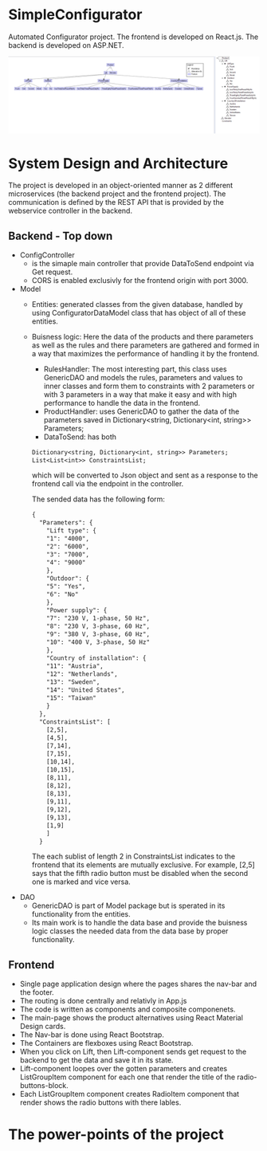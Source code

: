 # SimpleConfigurator
Automated Configurator project. The frontend is developed on React.js. The backend is developed on ASP.NET. 

![Feature Model](Documentation/FeatureModel.png "Product Feature Model")


# System Design and Architecture
The project is developed in an object-oriented manner as 2 different microservices (the backend project and the frontend project). The communication is defined by the REST API that is provided by the webservice controller in the backend. 

## Backend - Top down
  - ConfigController
    - is the simaple main controller that provide DataToSend endpoint via Get request. 
    - CORS is enabled exclusivly for the frontend origin with port 3000. 
  - Model
    - Entities: generated classes from the given database, handled by using ConfiguratorDataModel class that has object of all of these entities.
    - Buisness logic: Here the data of the products and there parameters as well as the rules and there parameters are gathered and formed in a way that maximizes the performance of handling it by the frontend.
      - RulesHandler: The most interesting part, this class uses GenericDAO and models the rules, parameters and values to inner classes and form them to constraints with 2 parameters or with 3 parameters in a way that make it easy and with high performance to handle the data in the frontend. 
      - ProductHandler: uses GenericDAO to gather the data of the parameters saved in Dictionary<string, Dictionary<int, string>> Parameters;
      - DataToSend: has both 
      ```
      Dictionary<string, Dictionary<int, string>> Parameters;
      List<List<int>> ConstraintsList;
      ```
      which will be converted to Json object and sent as a response to the frontend call via the endpoint in the controller.
      
      The sended data has the following form:
      ```
      {
        "Parameters": {
          "Lift type": {
          "1": "4000",
          "2": "6000",
          "3": "7000",
          "4": "9000"
          },
          "Outdoor": {
          "5": "Yes",
          "6": "No"
          },
          "Power supply": {
          "7": "230 V, 1-phase, 50 Hz",
          "8": "230 V, 3-phase, 60 Hz",
          "9": "380 V, 3-phase, 60 Hz",
          "10": "400 V, 3-phase, 50 Hz"
          },
          "Country of installation": {
          "11": "Austria",
          "12": "Netherlands",
          "13": "Sweden",
          "14": "United States",
          "15": "Taiwan"
          }
        },
        "ConstraintsList": [
          [2,5],
          [4,5],
          [7,14],
          [7,15],
          [10,14],
          [10,15],
          [8,11],
          [8,12],
          [8,13],
          [9,11],
          [9,12],
          [9,13],
          [1,9]
          ]
        }
        ```
        The each sublist of length 2 in ConstraintsList indicates to the frontend that its elements are mutually exclusive. For example, [2,5] says that the fifth radio button must be disabled when the second one is marked and vice versa.
  - DAO
    - GenericDAO is part of Model package but is sperated in its functionality from the entities.
    - Its main work is to handle the data base and provide the buisness logic classes the needed data from the data base by proper functionality.

## Frontend
  - Single page application design where the pages shares the nav-bar and the footer.
  - The routing is done centrally and relativly in App.js
  - The code is written as components and composite componenets.
  - The main-page shows the product alternatives using React Material Design cards.
  - The Nav-bar is done using React Bootstrap.
  - The Containers are flexboxes using React Bootstrap.
  - When you click on Lift, then Lift-component sends get request to the backend to get the data and save it in its state. 
  - Lift-component loopes over the gotten parameters and creates ListGroupItem component for each one that render the title of the radio-buttons-block.
  - Each ListGroupItem component creates RadioItem component that render shows the radio buttons with there lables.
  
  
  # The power-points of the project


